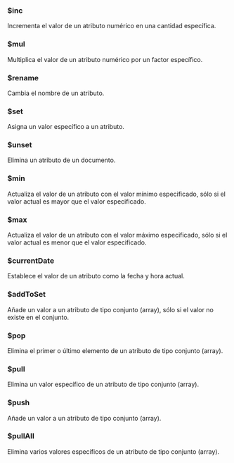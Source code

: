 ### $inc

Incrementa el valor de un atributo numérico en una cantidad específica.

### $mul

Multiplica el valor de un atributo numérico por un factor específico.

### $rename

Cambia el nombre de un atributo.

### $set

Asigna un valor específico a un atributo.

### $unset

Elimina un atributo de un documento.

### $min

Actualiza el valor de un atributo con el valor mínimo especificado, sólo si el valor actual es mayor que el valor especificado.

### $max

Actualiza el valor de un atributo con el valor máximo especificado, sólo si el valor actual es menor que el valor especificado.

### $currentDate

Establece el valor de un atributo como la fecha y hora actual.

### $addToSet

Añade un valor a un atributo de tipo conjunto (array), sólo si el valor no existe en el conjunto.

### $pop

Elimina el primer o último elemento de un atributo de tipo conjunto (array).

### $pull

Elimina un valor específico de un atributo de tipo conjunto (array).

### $push

Añade un valor a un atributo de tipo conjunto (array).

### $pullAll

Elimina varios valores específicos de un atributo de tipo conjunto (array).
